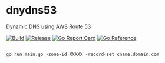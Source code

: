 # dnydns53
Dynamic DNS using AWS Route 53

[![Build](https://github.com/kmulvey/dnydns/actions/workflows/build.yml/badge.svg)](https://github.com/kmulvey/dnydns/actions/workflows/build.yml) [![Release](https://github.com/kmulvey/dnydns/actions/workflows/release.yml/badge.svg)](https://github.com/kmulvey/dnydns/actions/workflows/release.yml) [![Go Report Card](https://goreportcard.com/badge/github.com/kmulvey/dnydns)](https://goreportcard.com/report/github.com/kmulvey/dnydns) [![Go Reference](https://pkg.go.dev/badge/github.com/kmulvey/dnydns.svg)](https://pkg.go.dev/github.com/kmulvey/dnydns)

##
```
go run main.go -zone-id XXXXX -record-set cname.domain.com
```
